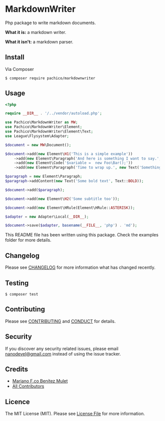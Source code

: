 # MarkdownWriter

Php package to write markdown documents.

**What it is:** a markdown writer.

**What it isn't:** a markdown parser.

## Install

Via Composer


```
$ composer require pachico/markdownwriter
```

## Usage


```php
<?php

require __DIR__ . '/../vendor/autoload.php';

use Pachico\MarkdownWriter as MW;
use Pachico\MarkdownWriter\Element;
use Pachico\MarkdownWriter\Element\Text;
use League\Flysystem\Adapter;

$document = new MW\Document();

$document->add(new Element\H1('This is a simple example'))
    ->add(new Element\Paragraph('And here is something I want to say.', 'And something more.'))
    ->add(new Element\Code('$variable =  new Foo\Bar();'))
    ->add(new Element\Paragraph('Time to wrap up.', new Text('Something italic', Text::ITALIC)));

$paragraph = new Element\Paragraph;
$paragraph->addContent(new Text('Some bold text', Text::BOLD));

$document->add($paragraph);

$document->add(new Element\H2('Some subtitle too'));

$document->add(new Element\HRule(Element\HRule::ASTERISK));

$adapter = new Adapter\Local(__DIR__);

$document->save($adapter, basename(__FILE__, 'php') . 'md');

```

This README file has been written using this package. Check the examples folder for more details.

## Changelog

Please see  [CHANGELOG](CHANGELOG.md) for more information what has changed recently.

## Testing


```
$ composer test
```

## Contributing

Please see  [CONTRIBUTING](CONTRIBUTING.md) and  [CONDUCT](CONDUCT.md) for details.

## Security

If you discover any security related issues, please email nanodevel@gmail.com instead of using the issue tracker.

## Credits

* [Mariano F.co Benítez Mulet](https://github.com/pachico)
* [All Contributors](link-contributors)

## Licence

The MIT License (MIT). Please see  [License File](LICENSE.md) for more information.

